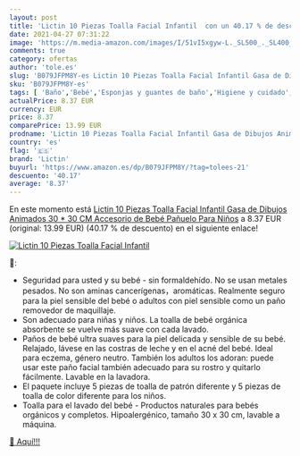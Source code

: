 ```yaml
---
layout: post
title: 'Lictin 10 Piezas Toalla Facial Infantil  con un 40.17 % de descuento'
date: 2021-04-27 07:31:22
image: 'https://m.media-amazon.com/images/I/51vI5xgyw-L._SL500_._SL400_.jpg'
comments: true
category: ofertas
author: 'tole.es'
slug: 'B079JFPM8Y-es Lictin 10 Piezas Toalla Facial Infantil Gasa de Dibujos...'
sku: 'B079JFPM8Y-es'
tags: [ 'Baño','Bebé','Esponjas y guantes de baño','Higiene y cuidado','Lactancia y alimentación','Paños de muselina','bebé','lictin', ]
actualPrice: 8.37 EUR
currency: EUR
price: 8.37
comparePrice: 13.99 EUR
prodname: 'Lictin 10 Piezas Toalla Facial Infantil Gasa de Dibujos Animados 30 * 30 CM Accesorio de Bebé Pañuelo Para Niños'
country: 'es'
flag: '🇪🇸'
brand: 'Lictin'
buyurl: 'https://www.amazon.es/dp/B079JFPM8Y/?tag=tolees-21'
descuento: '40.17'
average: '8.37'
---
```


En este momento está [Lictin 10 Piezas Toalla Facial Infantil Gasa de Dibujos Animados 30 * 30 CM Accesorio de Bebé Pañuelo Para Niños](https://www.amazon.es/dp/B079JFPM8Y/?tag=tolees-21) a 8.37 EUR (original: 13.99 EUR) (40.17 %  de descuento) en el siguiente enlace!

[![Lictin 10 Piezas Toalla Facial Infantil ](https://m.media-amazon.com/images/I/51vI5xgyw-L._SL500_._SL400_.jpg)](https://www.amazon.es/dp/B079JFPM8Y/?tag=tolees-21)

🔎:

- Seguridad para usted y su bebé - sin formaldehído. No se usan metales pesados. No son aminas cancerígenas，aromáticas. Realmente seguro para la piel sensible del bebé o adultos con piel sensible como un paño removedor de maquillaje.
- Son adecuado para niñas y niños. La toalla de bebé orgánica absorbente se vuelve más suave con cada lavado.
- Paños de bebé ultra suaves para la piel delicada y sensible de su bebé. Relajado, lávese en las costras de leche y en el acné del bebé. Ideal para eczema, género neutro. También los adultos los adoran: puede usar este paño facial también adecuado para su rostro y quitarlo fácilmente. Lavable en la lavadora.
- El paquete incluye 5 piezas de toalla de patrón diferente y 5 piezas de toalla de color diferente para los niños.
- Toalla para el lavado del bebé - Productos naturales para bebés orgánicos y completos. Hipoalergénico, tamaño 30 x 30 cm, lavable a máquina.

[🛒 Aquí!!!](https://www.amazon.es/dp/B079JFPM8Y/?tag=tolees-21)
